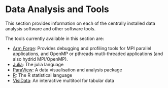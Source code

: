 # Data Analysis and Tools

This section provides information on each of the centrally installed
data analysis software and other software tools.

The tools currently available in this section are:

- [Arm Forge](arm-forge.md): Provides debugging and profiling tools for MPI parallel applications, and
OpenMP or pthreads mutli-threaded applications (and also hydrid MPI/OpenMP). 
- [Julia](julia.md): The julia language
- [ParaView](paraview.md): A data visualisation and analysis package 
- [R](cray-r.md): The R statistical language
- [VisiData](visidata.md): An interactive multitool for tabular data

